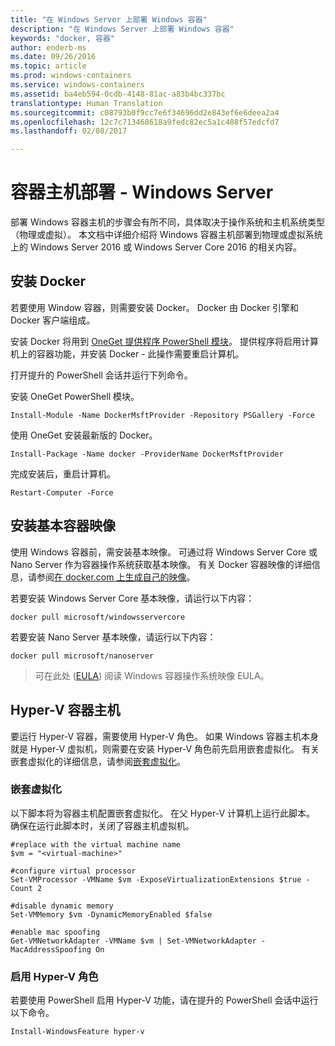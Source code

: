 ```yaml
---
title: "在 Windows Server 上部署 Windows 容器"
description: "在 Windows Server 上部署 Windows 容器"
keywords: "docker, 容器"
author: enderb-ms
ms.date: 09/26/2016
ms.topic: article
ms.prod: windows-containers
ms.service: windows-containers
ms.assetid: ba4eb594-0cdb-4148-81ac-a83b4bc337bc
translationtype: Human Translation
ms.sourcegitcommit: c08793b0f9cc7e6f34696dd2e843ef6e6deea2a4
ms.openlocfilehash: 12c7c713468618a9fedc82ec5a1c488f57edcfd7
ms.lasthandoff: 02/08/2017

---
```


# 容器主机部署 - Windows Server

部署 Windows 容器主机的步骤会有所不同，具体取决于操作系统和主机系统类型（物理或虚拟）。 本文档中详细介绍将 Windows 容器主机部署到物理或虚拟系统上的 Windows Server 2016 或 Windows Server Core 2016 的相关内容。

## 安装 Docker

若要使用 Window 容器，则需要安装 Docker。 Docker 由 Docker 引擎和 Docker 客户端组成。 

安装 Docker 将用到 [OneGet 提供程序 PowerShell 模块](https://github.com/OneGet/MicrosoftDockerProvider)。 提供程序将启用计算机上的容器功能，并安装 Docker - 此操作需要重启计算机。 

打开提升的 PowerShell 会话并运行下列命令。

安装 OneGet PowerShell 模块。

```none
Install-Module -Name DockerMsftProvider -Repository PSGallery -Force
```

使用 OneGet 安装最新版的 Docker。

```none
Install-Package -Name docker -ProviderName DockerMsftProvider
```

完成安装后，重启计算机。

```none
Restart-Computer -Force
```

## 安装基本容器映像

使用 Windows 容器前，需安装基本映像。 可通过将 Windows Server Core 或 Nano Server 作为容器操作系统获取基本映像。 有关 Docker 容器映像的详细信息，请参阅[在 docker.com 上生成自己的映像](https://docs.docker.com/engine/tutorials/dockerimages/)。

若要安装 Windows Server Core 基本映像，请运行以下内容：

```none
docker pull microsoft/windowsservercore
```

若要安装 Nano Server 基本映像，请运行以下内容：

```none
docker pull microsoft/nanoserver
```

> 可在此处 ([EULA](../images-eula.md)) 阅读 Windows 容器操作系统映像 EULA。

## Hyper-V 容器主机

要运行 Hyper-V 容器，需要使用 Hyper-V 角色。 如果 Windows 容器主机本身就是 Hyper-V 虚拟机，则需要在安装 Hyper-V 角色前先启用嵌套虚拟化。 有关嵌套虚拟化的详细信息，请参阅[嵌套虚拟化]( https://msdn.microsoft.com/en-us/virtualization/hyperv_on_windows/user_guide/nesting)。

### 嵌套虚拟化

以下脚本将为容器主机配置嵌套虚拟化。 在父 Hyper-V 计算机上运行此脚本。 确保在运行此脚本时，关闭了容器主机虚拟机。

```none
#replace with the virtual machine name
$vm = "<virtual-machine>"

#configure virtual processor
Set-VMProcessor -VMName $vm -ExposeVirtualizationExtensions $true -Count 2

#disable dynamic memory
Set-VMMemory $vm -DynamicMemoryEnabled $false

#enable mac spoofing
Get-VMNetworkAdapter -VMName $vm | Set-VMNetworkAdapter -MacAddressSpoofing On
```

### 启用 Hyper-V 角色

若要使用 PowerShell 启用 Hyper-V 功能，请在提升的 PowerShell 会话中运行以下命令。

```none
Install-WindowsFeature hyper-v
```

